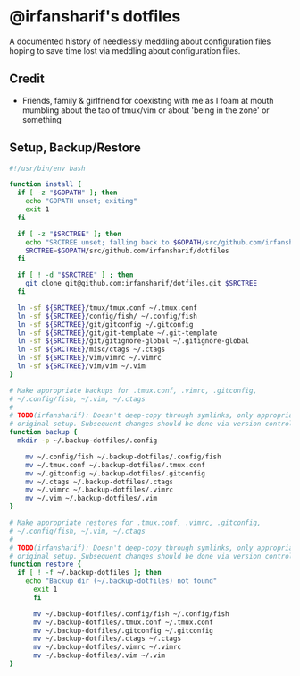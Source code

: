 # @irfansharif's dotfiles

A documented history of needlessly meddling about configuration files
hoping to save time lost via meddling about configuration files.

## Credit
- Friends, family & girlfriend for coexisting with me as I foam at mouth
  mumbling about the tao of tmux/vim or about 'being in the zone' or something

## Setup, Backup/Restore
```sh
#!/usr/bin/env bash

function install {
  if [ -z "$GOPATH" ]; then
    echo "GOPATH unset; exiting"
    exit 1
  fi

  if [ -z "$SRCTREE" ]; then
    echo "SRCTREE unset; falling back to $GOPATH/src/github.com/irfansharif/dotfiles"
    SRCTREE=$GOPATH/src/github.com/irfansharif/dotfiles
  fi

  if [ ! -d "$SRCTREE" ] ; then
    git clone git@github.com:irfansharif/dotfiles.git $SRCTREE
  fi

  ln -sf ${SRCTREE}/tmux/tmux.conf ~/.tmux.conf
  ln -sf ${SRCTREE}/config/fish/ ~/.config/fish
  ln -sf ${SRCTREE}/git/gitconfig ~/.gitconfig
  ln -sf ${SRCTREE}/git/git-template ~/.git-template
  ln -sf ${SRCTREE}/git/gitignore-global ~/.gitignore-global
  ln -sf ${SRCTREE}/misc/ctags ~/.ctags
  ln -sf ${SRCTREE}/vim/vimrc ~/.vimrc
  ln -sf ${SRCTREE}/vim/vim ~/.vim
}
```

```sh
# Make appropriate backups for .tmux.conf, .vimrc, .gitconfig,
# ~/.config/fish, ~/.vim, ~/.ctags
#
# TODO(irfansharif): Doesn't deep-copy through symlinks, only appropriate for
# original setup. Subsequent changes should be done via version control.
function backup {
  mkdir -p ~/.backup-dotfiles/.config

    mv ~/.config/fish ~/.backup-dotfiles/.config/fish
    mv ~/.tmux.conf ~/.backup-dotfiles/.tmux.conf
    mv ~/.gitconfig ~/.backup-dotfiles/.gitconfig
    mv ~/.ctags ~/.backup-dotfiles/.ctags
    mv ~/.vimrc ~/.backup-dotfiles/.vimrc
    mv ~/.vim ~/.backup-dotfiles/.vim
}

# Make appropriate restores for .tmux.conf, .vimrc, .gitconfig,
# ~/.config/fish, ~/.vim, ~/.ctags
#
# TODO(irfansharif): Doesn't deep-copy through symlinks, only appropriate for
# original setup. Subsequent changes should be done via version control.
function restore {
  if [ ! -f ~/.backup-dotfiles ]; then
    echo "Backup dir (~/.backup-dotfiles) not found"
      exit 1
      fi

      mv ~/.backup-dotfiles/.config/fish ~/.config/fish
      mv ~/.backup-dotfiles/.tmux.conf ~/.tmux.conf
      mv ~/.backup-dotfiles/.gitconfig ~/.gitconfig
      mv ~/.backup-dotfiles/.ctags ~/.ctags
      mv ~/.backup-dotfiles/.vimrc ~/.vimrc
      mv ~/.backup-dotfiles/.vim ~/.vim
}
```
